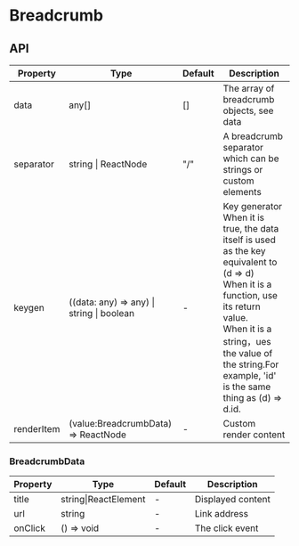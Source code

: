 # Breadcrumb

<example />

## API

| Property | Type | Default | Description |
| --- | --- | --- | --- |
| data | any[] | [] | The array of breadcrumb objects, see data |
| separator | string \| ReactNode | "/" | A breadcrumb separator which can be strings or custom elements |
| keygen | ((data: any) => any) \| string \| boolean | - | Key generator<br />When it is true, the data itself is used as the key equivalent to (d => d)<br />When it is a function, use its return value.<br />When it is a string，ues the value of the string.For example, 'id' is the same thing as (d) => d.id. |
| renderItem | (value:BreadcrumbData) => ReactNode | - | Custom render content |

### BreadcrumbData

| Property | Type | Default | Description |
| --- | --- | --- | --- |
| title | string\|ReactElement | - | Displayed content |
| url | string | - | Link address |
| onClick | () => void | - | The click event |
